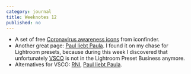 ```yaml
---
category: journal
title: Weeknotes 12
published: no
---
```

- A set of free [Coronavirus awareness icons](https://www.iconfinder.com/p/coronavirus-awareness-icons) from iconfinder.
- Another great page: [Paul liebt Paula](https://paulliebtpaula.de/ueber-uns/). I found it on my chase for Lightroom presets, because during this week I discovered that unfortunately [VSCO](https://vsco.co) is not in the Lightroom Preset Business anymore.
- Alternatives for VSCO: [RNI](https://reallyniceimages.com), [Paul liebt Paula](https://paulliebtpaula.de/presets/).